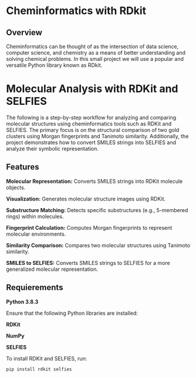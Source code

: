 # Cheminformatics with RDkit


## Overview

Cheminformatics can be thought of as the intersection of data science, computer science, and chemistry as a means of better understanding and solving chemical problems. In this small project we will use a popular and versatile Python library known as RDkit.


# Molecular Analysis with RDKit and SELFIES

The following is a step-by-step workflow for analyzing and comparing molecular structures using cheminformatics tools such as RDKit and SELFIES. The primary focus is on the structural comparison of two gold clusters using Morgan fingerprints and Tanimoto similarity. Additionally, the project demonstrates how to convert SMILES strings into SELFIES and analyze their symbolic representation.

## Features

**Molecular Representation:** Converts SMILES strings into RDKit molecule objects.

**Visualization:** Generates molecular structure images using RDKit.

**Substructure Matching:** Detects specific substructures (e.g., 5-membered rings) within molecules.

**Fingerprint Calculation:** Computes Morgan fingerprints to represent molecular environments.

**Similarity Comparison:** Compares two molecular structures using Tanimoto similarity.

**SMILES to SELFIES:** Converts SMILES strings to SELFIES for a more generalized molecular representation.


## Requierements

**Python 3.8.3**

Ensure that the following Python libraries are installed:

 **RDKit**
 
 **NumPy**
 
 **SELFIES**
 

To install RDKit and SELFIES, run:
```bash
pip install rdkit selfies
```

